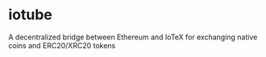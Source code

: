 # iotube
A decentralized bridge between Ethereum and IoTeX for exchanging native coins and ERC20/XRC20 tokens
